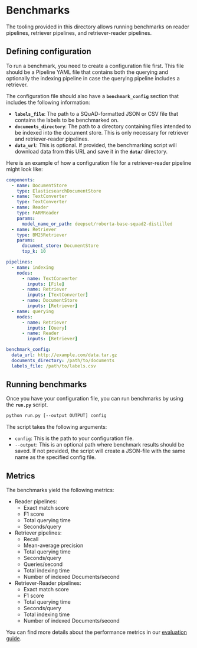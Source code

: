 # Benchmarks

The tooling provided in this directory allows running benchmarks on reader pipelines, retriever pipelines,
and retriever-reader pipelines.

## Defining configuration

To run a benchmark, you need to create a configuration file first. This file should be a Pipeline YAML file that
contains both the querying and optionally the indexing pipeline in case the querying pipeline includes a retriever.

The configuration file should also have a **`benchmark_config`** section that includes the following information:

- **`labels_file`**: The path to a SQuAD-formatted JSON or CSV file that contains the labels to be benchmarked on.
- **`documents_directory`**: The path to a directory containing files intended to be indexed into the document store.
                             This is only necessary for retriever and retriever-reader pipelines.
- **`data_url`**: This is optional. If provided, the benchmarking script will download data from this URL and
                  save it in the **`data/`** directory.

Here is an example of how a configuration file for a retriever-reader pipeline might look like:

```yaml
components:
  - name: DocumentStore
    type: ElasticsearchDocumentStore
  - name: TextConverter
    type: TextConverter
  - name: Reader
    type: FARMReader
    params:
      model_name_or_path: deepset/roberta-base-squad2-distilled
  - name: Retriever
    type: BM25Retriever
    params:
      document_store: DocumentStore
      top_k: 10

pipelines:
  - name: indexing
    nodes:
      - name: TextConverter
        inputs: [File]
      - name: Retriever
        inputs: [TextConverter]
      - name: DocumentStore
        inputs: [Retriever]
  - name: querying
    nodes:
      - name: Retriever
        inputs: [Query]
      - name: Reader
        inputs: [Retriever]

benchmark_config:
  data_url: http://example.com/data.tar.gz
  documents_directory: /path/to/documents
  labels_file: /path/to/labels.csv
```

## Running benchmarks

Once you have your configuration file, you can run benchmarks by using the **`run.py`** script.

```bash
python run.py [--output OUTPUT] config
```

The script takes the following arguments:

- `config`: This is the path to your configuration file.
- `--output`: This is an optional path where benchmark results should be saved. If not provided, the script will create a JSON-file with the same name as the specified config file.

## Metrics

The benchmarks yield the following metrics:

- Reader pipelines:
    - Exact match score
    - F1 score
    - Total querying time
    - Seconds/query
- Retriever pipelines:
    - Recall
    - Mean-average precision
    - Total querying time
    - Seconds/query
    - Queries/second
    - Total indexing time
    - Number of indexed Documents/second
- Retriever-Reader pipelines:
    - Exact match score
    - F1 score
    - Total querying time
    - Seconds/query
    - Total indexing time
    - Number of indexed Documents/second

You can find more details about the performance metrics in our [evaluation guide](https://docs.haystack.deepset.ai/docs/evaluation).
